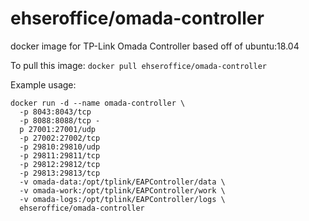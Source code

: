 ehseroffice/omada-controller
=========================

docker image for TP-Link Omada Controller
based off of ubuntu:18.04

To pull this image:
`docker pull ehseroffice/omada-controller`

Example usage:
```
docker run -d --name omada-controller \
  -p 8043:8043/tcp 
  -p 8088:8088/tcp -
  p 27001:27001/udp 
  -p 27002:27002/tcp 
  -p 29810:29810/udp 
  -p 29811:29811/tcp 
  -p 29812:29812/tcp 
  -p 29813:29813/tcp
  -v omada-data:/opt/tplink/EAPController/data \
  -v omada-work:/opt/tplink/EAPController/work \
  -v omada-logs:/opt/tplink/EAPController/logs \
  ehseroffice/omada-controller
```
